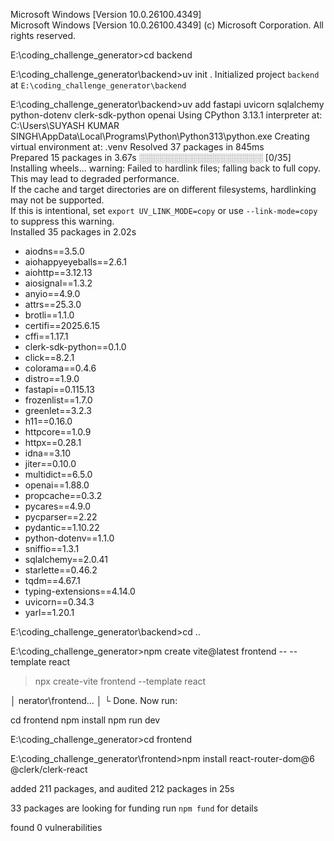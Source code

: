 Microsoft Windows [Version 10.0.26100.4349]     
Microsoft Windows [Version 10.0.26100.4349]
(c) Microsoft Corporation. All rights reserved.

E:\coding_challenge_generator>cd backend

E:\coding_challenge_generator\backend>uv init .
Initialized project `backend` at `E:\coding_challenge_generator\backend`    

E:\coding_challenge_generator\backend>uv add fastapi uvicorn sqlalchemy python-dotenv clerk-sdk-python openai
Using CPython 3.13.1 interpreter at: C:\Users\SUYASH KUMAR SINGH\AppData\Local\Programs\Python\Python313\python.exe
Creating virtual environment at: .venv
Resolved 37 packages in 845ms                                               
Prepared 15 packages in 3.67s
░░░░░░░░░░░░░░░░░░░░ [0/35] Installing wheels...                            warning: Failed to hardlink files; falling back to full copy. This may lead to degraded performance.                                                    
         If the cache and target directories are on different filesystems, hardlinking may not be supported.                                            
         If this is intentional, set `export UV_LINK_MODE=copy` or use `--link-mode=copy` to suppress this warning.                                     
Installed 35 packages in 2.02s
 + aiodns==3.5.0                                                            
 + aiohappyeyeballs==2.6.1
 + aiohttp==3.12.13
 + aiosignal==1.3.2
 + anyio==4.9.0
 + attrs==25.3.0
 + brotli==1.1.0
 + certifi==2025.6.15
 + cffi==1.17.1
 + clerk-sdk-python==0.1.0
 + click==8.2.1
 + colorama==0.4.6
 + distro==1.9.0
 + fastapi==0.115.13
 + frozenlist==1.7.0
 + greenlet==3.2.3
 + h11==0.16.0
 + httpcore==1.0.9
 + httpx==0.28.1
 + idna==3.10
 + jiter==0.10.0
 + multidict==6.5.0
 + openai==1.88.0
 + propcache==0.3.2
 + pycares==4.9.0
 + pycparser==2.22
 + pydantic==1.10.22
 + python-dotenv==1.1.0
 + sniffio==1.3.1
 + sqlalchemy==2.0.41
 + starlette==0.46.2
 + tqdm==4.67.1
 + typing-extensions==4.14.0
 + uvicorn==0.34.3
 + yarl==1.20.1

E:\coding_challenge_generator\backend>cd ..

E:\coding_challenge_generator>npm create vite@latest frontend -- --template react

> npx
> create-vite frontend --template react

│
nerator\frontend...
│
└  Done. Now run:

  cd frontend
  npm install
  npm run dev


E:\coding_challenge_generator>cd frontend

E:\coding_challenge_generator\frontend>npm install react-router-dom@6 @clerk/clerk-react

added 211 packages, and audited 212 packages in 25s

33 packages are looking for funding
  run `npm fund` for details

found 0 vulnerabilities